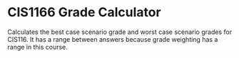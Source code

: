 # CIS1166 Grade Calculator
Calculates the best case scenario grade and worst case scenario grades for CIS116. It has a range between answers because grade weighting has a range in this course.

